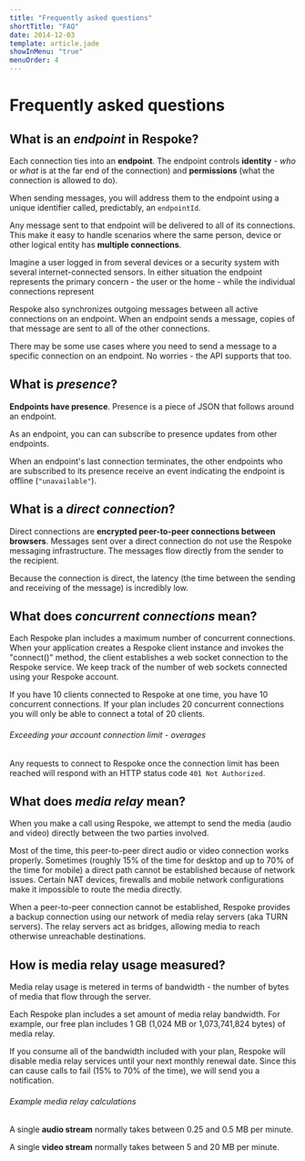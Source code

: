 ```yaml
---
title: "Frequently asked questions"
shortTitle: "FAQ"
date: 2014-12-03
template: article.jade
showInMenu: "true"
menuOrder: 4
---
```


# Frequently asked questions

## What is an *endpoint* in Respoke?

Each connection ties into an **endpoint**. The endpoint controls **identity** - *who* or *what*
is at the far end of the connection) and **permissions** (what the connection is allowed to do).

When sending messages, you will address them to the endpoint using a unique identifier called,
predictably, an `endpointId`.

Any message sent to that endpoint will be delivered to all of its connections. This make it easy
to handle scenarios where the same person, device or other logical entity has **multiple connections**.

Imagine a user logged in from several devices or a security system with several internet-connected sensors. In either situation the endpoint represents the primary concern - the user or the home - while the individual connections represent

Respoke also synchronizes outgoing messages between all active connections on an endpoint. When an
endpoint sends a message, copies of that message are sent to all of the other connections.

There may be some use cases where you need to send a message to a specific connection on an
endpoint. No worries - the API supports that too.


## What is *presence*?

**Endpoints have presence**. Presence is a piece of JSON that follows around an endpoint.

As an endpoint, you can can subscribe to presence updates from other endpoints.

When an endpoint's last connection terminates, the other endpoints who are subscribed to its
presence receive an event indicating the endpoint is offline (`"unavailable"`).

## What is a *direct connection*?

Direct connections are **encrypted peer-to-peer connections between browsers**. Messages sent over a
direct connection do not use the Respoke messaging infrastructure. The messages flow directly
from the sender to the recipient.

Because the connection is direct, the latency (the time between the sending and receiving of
the message) is incredibly low.

## What does *concurrent connections* mean?
Each Respoke plan includes a maximum number of concurrent connections. When your application
creates a Respoke client instance and invokes the "connect()" method, the client establishes a
web socket connection to the Respoke service. We keep track of the number of web sockets
connected using your Respoke account.

If you have 10 clients connected to Respoke at one time, you have 10 concurrent connections.
If your plan includes 20 concurrent connections you will only be able to connect a total of
20 clients.

###### Exceeding your account connection limit - overages
Any requests to connect to Respoke once the connection limit has been reached will
respond with an HTTP status code `401 Not Authorized`.

## What does *media relay* mean?
When you make a call using Respoke, we attempt to send the media (audio and video) directly between
the two parties involved.

Most of the time, this peer-to-peer direct audio or video connection works properly.
Sometimes (roughly 15% of the time for desktop and up to 70% of the time for mobile) a direct
path cannot be established because of network issues. Certain NAT devices, firewalls and
mobile network configurations make it impossible to route the media directly.

When a peer-to-peer connection cannot be established, Respoke provides a backup connection
using our network of media relay servers (aka TURN servers). The relay servers act as bridges,
allowing media to reach otherwise unreachable destinations.

## How is media relay usage measured?

Media relay usage is metered in terms of bandwidth - the number of bytes of media that flow
through the server.

Each Respoke plan includes a set amount of media relay bandwidth.
For example, our free plan includes 1 GB (1,024 MB or 1,073,741,824 bytes) of media relay.

If you consume all of the bandwidth included with your plan, Respoke will disable media relay
services until your next monthly renewal date. Since this can cause calls to fail (15% to 70% of
the time), we will send you a notification.

###### Example media relay calculations
A single **audio stream** normally takes between 0.25 and 0.5 MB per minute.

A single **video stream** normally takes between 5 and 20 MB per minute.
